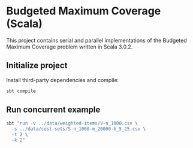 # Budgeted Maximum Coverage (Scala)

This project contains serial and parallel implementations of the Budgeted Maximum Coverage problem
written in Scala 3.0.2.

## Initialize project

Install third-party dependencies and compile:

```bash
sbt compile
```

## Run concurrent example

```bash
sbt "run -v ../data/weighted-items/V-n_1000.csv \
  -s ../data/cost-sets/S-n_1000-m_20000-k_5_25.csv \
  -t 2 \
  -k 2"
```
